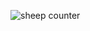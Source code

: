 ![sheep counter](https://github.com/Code-With-Amine/sheep_counter/assets/111357726/ff713574-4e6f-4dde-a103-bbcd961d8a9f)
